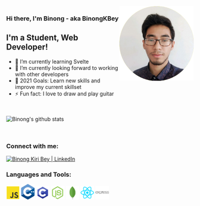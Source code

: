 <!-- ### Hi there, I'm Binong - aka BinongKBey -->

<img align="right" width="200px" src="https://raw.githubusercontent.com/BinongKBey/BinongKBey/master/img/me.png" alt="binong"/>

### Hi there, I'm Binong - aka BinongKBey

## I'm a Student, Web Developer!

- 🌱 I’m currently learning Svelte
- 👯 I’m currently looking forward to working with other developers
- 🥅 2021 Goals: Learn new skills and improve my current skillset
- ⚡ Fun fact: I love to draw and play guitar

<br />

![Binong's github stats](https://github-readme-stats.vercel.app/api?username=binongkbey)

<br />

### Connect with me:

[<img alt="Binong Kiri Bey | LinkedIn" width="36px" color="#0e76a8" src="https://cdn.jsdelivr.net/npm/simple-icons@v3/icons/linkedin.svg"/>](https://www.linkedin.com/in/binong-kiri-bey-a38723173/)
<br />

### Languages and Tools:

<img alt="javascript" float="left" width="36px" src="https://raw.githubusercontent.com/BinongKBey/BinongKBey/master/icons/javascript.png" />

<img alt="c++" float="left" width="36px" src="https://raw.githubusercontent.com/BinongKBey/BinongKBey/master/icons/cpp-icon.png" />

<img alt="c" float="left" width="36px" src="https://raw.githubusercontent.com/BinongKBey/BinongKBey/master/icons/c.png" />
<img alt="node-js" float="left" width="36px" src="https://raw.githubusercontent.com/BinongKBey/BinongKBey/master/icons/nodejs.png" />

<img alt="mongodb" width="36px" src="https://raw.githubusercontent.com/BinongKBey/BinongKBey/master/icons/mongodb.png" />

<img alt="react" float="left" width="36px" src="https://raw.githubusercontent.com/BinongKBey/BinongKBey/master/icons/react-icon.png" />

<img alt="express" float="left" width="36px" src="https://raw.githubusercontent.com/BinongKBey/BinongKBey/master/icons/expressjs.png" />

<br />
<br />
